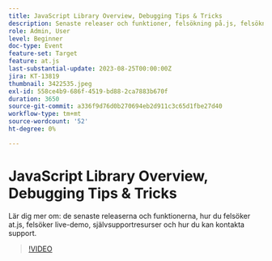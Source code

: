 ```yaml
---
title: JavaScript Library Overview, Debugging Tips & Tricks
description: Senaste releaser och funktioner, felsökning på.js, felsökning av live-demo, självsupport och hur ni kan kontakta support.
role: Admin, User
level: Beginner
doc-type: Event
feature-set: Target
feature: at.js
last-substantial-update: 2023-08-25T00:00:00Z
jira: KT-13819
thumbnail: 3422535.jpeg
exl-id: 558ce4b9-686f-4519-bd88-2ca7883b670f
duration: 3650
source-git-commit: a336f9d76d0b270694eb2d911c3c65d1fbe27d40
workflow-type: tm+mt
source-wordcount: '52'
ht-degree: 0%

---
```


# JavaScript Library Overview, Debugging Tips &amp; Tricks

Lär dig mer om: de senaste releaserna och funktionerna, hur du felsöker at.js, felsöker live-demo, självsupportresurser och hur du kan kontakta support.

>[!VIDEO](https://video.tv.adobe.com/v/3422535/?learn=on)
